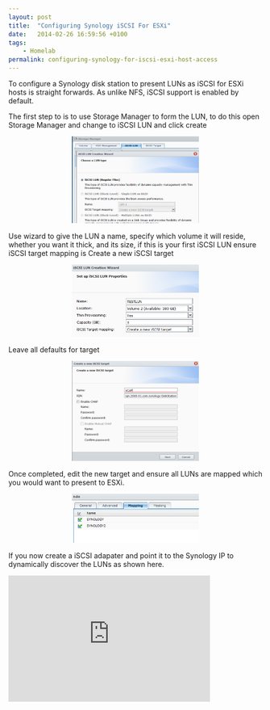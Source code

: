```yaml
---
layout: post
title:  "Configuring Synology iSCSI For ESXi"
date:   2014-02-26 16:59:56 +0100
tags:
    - Homelab
permalink: configuring-synology-for-iscsi-esxi-host-access
---
```

To configure a Synology disk station to present LUNs as iSCSI for ESXi hosts is straight forwards. 
As unlike NFS, iSCSI support is enabled by default.

The first step to is to use Storage Manager to form the LUN,  to do this open Storage Manager and 
change to iSCSI LUN and click create

<center><img src="/images/SynologyISCSI1.png" width="50%"></center>

Use wizard to give the LUN a name,  specify which volume it will reside, whether you 
want it thick, and its size, if this is your first iSCSI LUN ensure iSCSI target mapping is Create 
a new iSCSI target

<center><img src="/images/SynologyISCSI2.png" width="50%"></center>

Leave all defaults for target

<center><img src="/images/SynologyISCSI3.png" width="50%"></center>

Once completed,  edit the new target and ensure all LUNs are mapped which you would want to present 
to ESXi.

<center><img src="/images/SynologyISCSI4.png" width="50%"></center>

If you now create a iSCSI adapater and point it to the Synology IP to dynamically discover the LUNs 
as shown here.

<iframe width="400" height="250" align="middle" src="http://www.youtube.com/embed/xAxE5LOAXSE" frameborder="0" allowfullscreen></iframe>